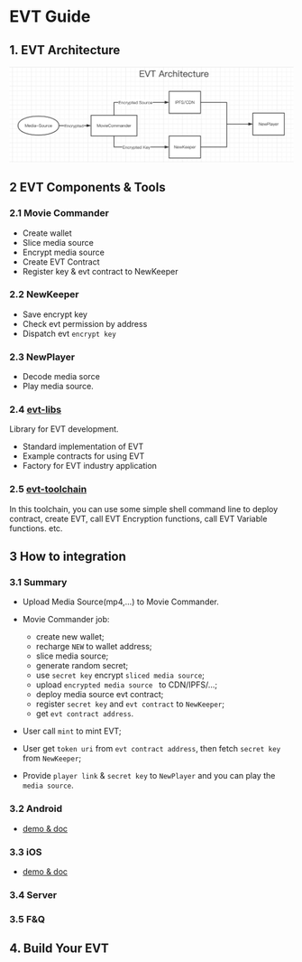 # EVT Guide


## 1. EVT Architecture

![EVT Architecture](./res/evt.png)

## 2 EVT Components & Tools

### 2.1 Movie Commander

- Create wallet
- Slice media source
- Encrypt media source
- Create EVT Contract
- Register key & evt contract to NewKeeper

### 2.2 NewKeeper

- Save encrypt key
- Check evt permission by address
- Dispatch evt `encrypt key`

### 2.3 NewPlayer

- Decode media sorce
- Play media source.

### 2.4 [evt-libs](https://github.com/newtonproject/evt-lib)

Library for EVT development.
- Standard implementation of EVT
- Example contracts for using EVT
- Factory for EVT industry application

### 2.5 [evt-toolchain](https://github.com/newtonproject/evt-toolchain)

In this toolchain, you can use some simple shell command line to deploy contract, create EVT, call EVT Encryption functions, call EVT Variable functions. etc.

## 3 How to integration

### 3.1 Summary

- Upload Media Source(mp4,...) to Movie Commander.

- Movie Commander job:
  - create new wallet; 
  - recharge `NEW` to wallet address;
  - slice media source;
  - generate random secret;
  - use `secret key` encrypt `sliced media source`;
  - upload `encrypted media source ` to CDN/IPFS/...;
  - deploy media source evt contract;
  - register `secret key` and `evt contract` to `NewKeeper`;
  - get `evt contract address`.

- User call `mint` to mint EVT;

- User get `token uri` from `evt contract address`, then fetch `secret key` from `NewKeeper`;

- Provide `player link` & `secret key` to `NewPlayer` and you can play the `media source`.

### 3.2 Android
- [demo & doc](https://gitlab.weinvent.org/wave/business/wave-websites/evt-player-android)
### 3.3 iOS
- [demo & doc](https://gitlab.weinvent.org/wave/business/wave-websites/evt-player-ios)

### 3.4 Server

### 3.5 F&Q


## 4. Build Your EVT
